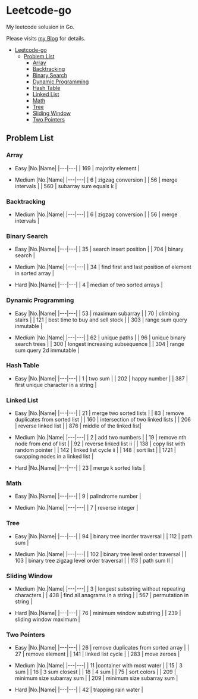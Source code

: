 # Leetcode-go

My leetcode solusion in Go.

Please visits [my Blog](https://www.xuwh.top) for details.

- [Leetcode-go](#leetcode-go)
  - [Problem List](#problem-list)
    - [Array](#array)
    - [Backtracking](#backtracking)
    - [Binary Search](#binary-search)
    - [Dynamic Programming](#dynamic-programming)
    - [Hash Table](#hash-table)
    - [Linked List](#linked-list)
    - [Math](#math)
    - [Tree](#tree)
    - [Sliding Window](#sliding-window)
    - [Two Pointers](#two-pointers)

## Problem List

### Array

- Easy
    |No.|Name|
    |---|---|
    | 169 | majority element |

- Medium
    |No.|Name|
    |---|---|
    | 6 | zigzag conversion |
    | 56 | merge intervals |
    | 560 | subarray sum equals k |

### Backtracking

- Medium
    |No.|Name|
    |---|---|
    | 6 | zigzag conversion |
    | 56 | merge intervals |

### Binary Search

- Easy
    |No.|Name|
    |---|---|
    | 35 | search insert position |
    | 704 | binary search |

- Medium
    |No.|Name|
    |---|---|
    | 34 | find first and last position of element in sorted array |

- Hard
    |No.|Name|
    |---|---|
    | 4 | median of two sorted arrays |

### Dynamic Programming

- Easy
    |No.|Name|
    |---|---|
    | 53 | maximum subarray |
    | 70 | climbing stairs |
    | 121 | best time to buy and sell stock |
    | 303 | range sum query inmutable |

- Medium
    |No.|Name|
    |---|---|
    | 62 | unique paths |
    | 96 | unique binary search trees |
    | 300 | longest increasing subsequence |
    | 304 | range sum query 2d immutable |

### Hash Table

- Easy
    |No.|Name|
    |---|---|
    | 1 | two sum |
    | 202 | happy number |
    | 387 | first unique character in a string |

### Linked List

- Easy
    |No.|Name|
    |---|---|
    | 21 | merge two sorted lists |
    | 83 | remove duplicates from sorted list |
    | 160 | intersection of two linked lists |
    | 206 | reverse linked list |
    | 876 | middle of the linked list|

- Medium
    |No.|Name|
    |---|---|
    | 2 | add two numbers |
    | 19 | remove nth node from end of list |
    | 92 | reverse linked list ii |
    | 138 | copy list with random pointer |
    | 142 | linked list cycle ii |
    | 148 | sort list |
    | 1721 | swapping nodes in a linked list |

- Hard
    |No.|Name|
    |---|---|
    | 23 | merge k sorted lists |

### Math

- Easy
    |No.|Name|
    |---|---|
    | 9 | palindrome number |

- Medium
    |No.|Name|
    |---|---|
    | 7 | reverse integer |

### Tree

- Easy
    |No.|Name|
    |---|---|
    | 94 | binary tree inorder traversal |
    | 112 | path sum |

- Medium
    |No.|Name|
    |---|---|
    | 102 | binary tree level order traversal |
    | 103 | binary tree zigzag level order traversal |
    | 113 | path sum II |

### Sliding Window

- Medium
    |No.|Name|
    |---|---|
    | 3 | longest substring without repeating characters |
    | 438 | find all anagrams in a string |
    | 567 | permutation in string |

- Hard
    |No.|Name|
    |---|---|
    | 76 | minimum window substring |
    | 239 | sliding window maximum |

### Two Pointers

- Easy
    |No.|Name|
    |---|---|
    | 26 | remove duplicates from sorted array |
    | 27 | remove element |
    | 141 | linked list cycle |
    | 283 | move zeroes |

- Medium
    |No.|Name|
    |---|---|
    | 11 |container with most water |
    | 15 | 3 sum |
    | 16 | 3 sum closest |
    | 18 | 4 sum |
    | 75 | sort colors |
    | 209 | minimum size subarray sum |
    | 209 | minimum size subarray sum |

- Hard
    |No.|Name|
    |---|---|
    | 42 | trapping rain water |

